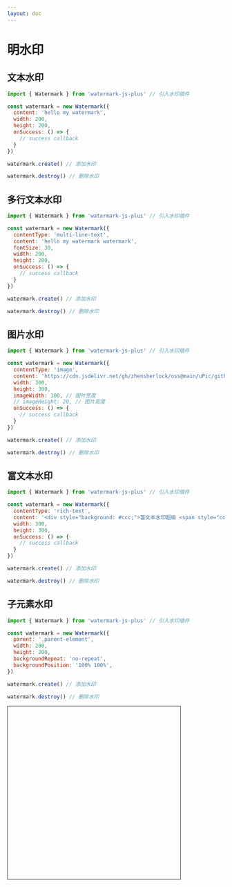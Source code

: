 ```yaml
---
layout: doc
---
```

# 明水印

<script setup lang="ts">
import VPButton from 'vitepress/dist/client/theme-default/components/VPButton.vue';
import { ref, getCurrentInstance, onMounted } from 'vue';
import { Watermark } from '../../../src';
import { useData } from 'vitepress';

const { isDark } = useData();
const decodeBlindImage = ref('');
const app = getCurrentInstance();

// 文本水印
const textWatermark = new Watermark({
  content: 'hello my watermark',
  width: 200,
  height: 200,
  onSuccess: () => {
    app.appContext.config.globalProperties.$message({
      message: '文本水印添加成功！',
      type: 'success'
    });
  }
});
const handleAddTextWatermark = () => {
  if (isDark.value) {
    textWatermark.options.fontColor = '#fff'
  }
  textWatermark.create();
};
const handleRemoveTextWatermark = () => {
  textWatermark.destroy();
};

// 多行文本水印
const multiLineTextWatermark = new Watermark({
  contentType: 'multi-line-text',
  content: 'hello my watermark watermark',
  fontSize: 30,
  width: 200,
  height: 200,
  onSuccess: () => {
    app.appContext.config.globalProperties.$message({
      message: '多行文本水印添加成功！',
      type: 'success'
    });
  }
});
const handleAddMultiLineTextWatermark = () => {
  if (isDark.value) {
    multiLineTextWatermark.options.fontColor = '#fff'
  }
  multiLineTextWatermark.create();
};
const handleRemoveMultiLineTextWatermark = () => {
  multiLineTextWatermark.destroy();
};

// 图片水印
const imageWatermark = new Watermark({
  contentType: 'image',
  image: 'http://upic-service.test.upcdn.net/uPic/github-JxMIKf.png',
  imageWidth: 200,
  // imageHeight: 20,
  width: 300,
  height: 300,
  onSuccess: () => {
    app.appContext.config.globalProperties.$message({
      message: '图片水印添加成功！',
      type: 'success'
    });
  }
});
const handleAddImageWatermark = () => {
  imageWatermark.create();
};
const handleRemoveImageWatermark = () => {
  imageWatermark.destroy();
};

// 富文本水印
const richTextWatermark = new Watermark({
  contentType: 'rich-text',
  content: '<div style="background: #ccc;">富文本水印 <span style="color: #f00">good</span></div>',
  width: 300,
  height: 300,
  onSuccess: () => {
    app.appContext.config.globalProperties.$message({
      message: '富文本水印添加成功！',
      type: 'success'
    });
  }
});
const handleAddRichTextWatermark = () => {
  richTextWatermark.create();
};
const handleRemoveRichTextWatermark = () => {
  richTextWatermark.destroy();
};

// 子元素水印
let childElementWatermark = null
onMounted(() => {
  childElementWatermark = new Watermark({
    parent: '.parent-element',
    width: 200,
    height: 200,
    backgroundRepeat: 'no-repeat',
    backgroundPosition: '100% 100%',
  });
});
const handleAddChildElementWatermark = () => {
  childElementWatermark.create();
};
const handleRemoveChildElementWatermark = () => {
  childElementWatermark.destroy();
};
</script>

## 文本水印

```js
import { Watermark } from 'watermark-js-plus' // 引入水印插件

const watermark = new Watermark({
  content: 'hello my watermark',
  width: 200,
  height: 200,
  onSuccess: () => {
    // success callback
  }
})

watermark.create() // 添加水印

watermark.destroy() // 删除水印
```
<el-space>
  <VPButton text="添加文本水印" @click="handleAddTextWatermark"></VPButton>
  <VPButton text="删除文本水印" @click="handleRemoveTextWatermark"></VPButton>
</el-space>

## 多行文本水印

```js
import { Watermark } from 'watermark-js-plus' // 引入水印插件

const watermark = new Watermark({
  contentType: 'multi-line-text',
  content: 'hello my watermark watermark',
  fontSize: 30,
  width: 200,
  height: 200,
  onSuccess: () => {
    // success callback
  }
})

watermark.create() // 添加水印

watermark.destroy() // 删除水印
```
<el-space>
  <VPButton text="添加多行文本水印" @click="handleAddMultiLineTextWatermark"></VPButton>
  <VPButton text="删除多行文本水印" @click="handleRemoveMultiLineTextWatermark"></VPButton>
</el-space>

## 图片水印

```js
import { Watermark } from 'watermark-js-plus' // 引入水印插件

const watermark = new Watermark({
  contentType: 'image',
  content: 'https://cdn.jsdelivr.net/gh/zhensherlock/oss@main/uPic/github-mkWBiK.png',
  width: 300,
  height: 300,
  imageWidth: 100, // 图片宽度
  // imageHeight: 20, // 图片高度
  onSuccess: () => {
    // success callback
  }
})

watermark.create() // 添加水印

watermark.destroy() // 删除水印
```
<el-space>
  <VPButton text="添加图片水印" @click="handleAddImageWatermark"></VPButton>
  <VPButton text="删除图片水印" @click="handleRemoveImageWatermark"></VPButton>
</el-space>

## 富文本水印

```js
import { Watermark } from 'watermark-js-plus' // 引入水印插件

const watermark = new Watermark({
  contentType: 'rich-text',
  content: '<div style="background: #ccc;">富文本水印超级 <span style="color: #f00">棒</span></div>',
  width: 300,
  height: 300,
  onSuccess: () => {
    // success callback
  }
})

watermark.create() // 添加水印

watermark.destroy() // 删除水印
```
<el-space>
  <VPButton text="添加富文本水印" @click="handleAddRichTextWatermark"></VPButton>
  <VPButton text="删除富文本水印" @click="handleRemoveRichTextWatermark"></VPButton>
</el-space>

## 子元素水印

```js
import { Watermark } from 'watermark-js-plus' // 引入水印插件

const watermark = new Watermark({
  parent: '.parent-element',
  width: 200,
  height: 200,
  backgroundRepeat: 'no-repeat',
  backgroundPosition: '100% 100%',
})

watermark.create() // 添加水印

watermark.destroy() // 删除水印
```
<el-space>
  <VPButton text="添加子元素水印" @click="handleAddChildElementWatermark"></VPButton>
  <VPButton text="删除子元素水印" @click="handleRemoveChildElementWatermark"></VPButton>
</el-space>
<div class="parent-element" style="width: 400px;height: 400px;border: 1px solid #333;margin-top: 10px;position: relative;">
</div>

